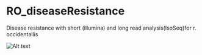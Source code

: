 # RO_diseaseResistance
Disease resistance with short (illumina) and long read analysis(IsoSeq)for r. occidentallis

![Alt text]()

